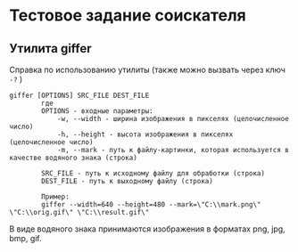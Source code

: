# Тестовое задание соискателя
## Утилита giffer

Справка по использованию утилиты (также можно вызвать через ключ  `-?` )
```
giffer [OPTIONS] SRC_FILE DEST_FILE
        где
        OPTIONS - входные параметры:
            -w, --width - ширина изображения в пикселях (целочисленное число)
            -h, --height - высота изображения в пикселях (целочисленное число)
            -m, --mark - путь к файлу-картинки, которая используется в качестве водяного знака (строка)
        
        SRC_FILE - путь к исходному файлу для обработки (строка)
        DEST_FILE - путь к выходному файлу (строка)
        
        Пример:
        giffer --width=640 --height=480 --mark=\"C:\\mark.png\" \"C:\\orig.gif\" \"C:\\result.gif\"
```

В виде водяного знака принимаются изображения в форматах png, jpg, bmp, gif.
